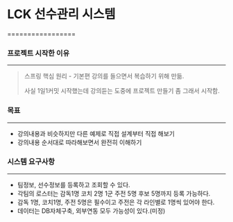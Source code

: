 # LCK 선수관리 시스템
=================

### 프로젝트 시작한 이유
-------------------
> 스프링 핵심 원리 - 기본편 강의를 들으면서 복습하기 위해 만듦.
> 
> 사실 1일1커밋 시작했는데 강의듣는 도중에 프로젝트 만들기 좀 그래서 시작함.

### 목표
-------
- 강의내용과 비슷하지만 다른 예제로 직접 설계부터 직접 해보기
- 강의내용 순서대로 따라해보면서 완전히 이해하기

### 시스템 요구사항
---------------
- 팀정보, 선수정보를 등록하고 조회할 수 있다.
- 각팀의 로스터는 감독1명 코치 2명 1군 주전 5명 후보 5명까지 등록 가능하다.
- 감독 1명, 코치1명, 주전 5명은 필수이고 주전은 각 라인별로 1명씩 있어야 한다.
- 데이터는 DB자체구축, 외부연동 모두 가능성이 있다.(미정)